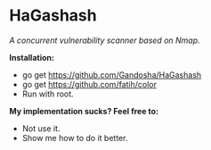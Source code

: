 # HaGashash
*A concurrent vulnerability scanner based on Nmap.*

**Installation:**
* go get https://github.com/Gandosha/HaGashash
* go get https://github.com/fatih/color
* Run with root.

**My implementation sucks? Feel free to:**
* Not use it.
* Show me how to do it better.
